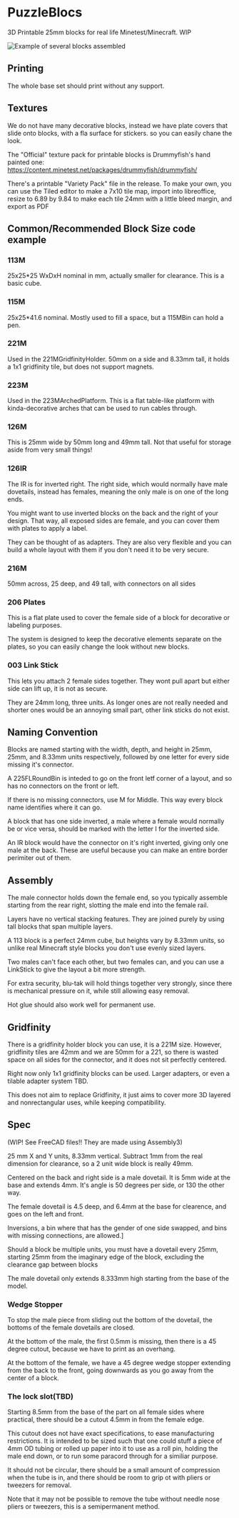 # PuzzleBlocs
3D Printable 25mm blocks for real life Minetest/Minecraft.  WIP

![Example of several blocks assembled](img/PuzzleBlocs.jpg)

## Printing

The whole base set should print without any support.

## Textures

We do not have many decorative blocks, instead we have plate covers that slide onto blocks, with a fla surface for stickers.
so you can easily chane the look.

The "Official" texture pack for printable blocks is Drummyfish's hand painted one:
https://content.minetest.net/packages/drummyfish/drummyfish/

There's a printable "Variety Pack" file in the release.  To make your own, you can use the Tiled
editor to make a 7x10 tile map, import into libreoffice, resize to 6.89 by 9.84 to make each tile 24mm with a little bleed margin,
and export as PDF

## Common/Recommended Block Size code example

### 113M

25x25*25 WxDxH nominal in mm, actually smaller for clearance.  This is a basic cube.

### 115M

25x25*41.6 nominal.  Mostly used to fill a space, but a 115MBin can hold a pen.


### 221M
Used in the 221MGridfinityHolder. 50mm on a side and 8.33mm tall, it holds a 1x1 gridfinity tile, but does not support magnets.

### 223M

Used in the 223MArchedPlatform.  This is a flat table-like platform with kinda-decorative arches that can be used to run cables through.

### 126M

This is 25mm wide by 50mm long and  49mm tall.  Not that useful for storage aside from very small things!


### 126IR

The IR is for inverted right.  The right side, which would normally have male dovetails, instead has females,
meaning the only male is on one of the long ends.

You might want to use inverted blocks on the back and the right of your design.  That way, all exposed sides are female, and you can
cover them with plates to apply a label.

They can be thought of as adapters.  They are also very flexible and you can build a whole layout with them if you don't need it to be very secure.

### 216M

50mm across, 25 deep, and 49 tall, with connectors on all sides

### 206 Plates

This is a flat plate used to cover the female side of a block for decorative or labeling purposes.

The system is designed to keep the decorative elements separate on the plates, so you can easily change the look without new blocks.

### 003 Link Stick

This lets you attach 2 female sides together.  They wont pull apart but either side can lift up, it is not as secure.

They are 24mm long, three units.  As longer ones are not really needed and shorter ones would be an annoying small part, 
other link sticks do not exist.




## Naming Convention

Blocks are named starting with the width, depth, and height in 25mm, 25mm, and 8.33mm units respectively, followed by one letter for every
side missing it's connector.  

A 225FLRoundBin is inteded to go on the front letf corner of a layout, and so has no connectors on the front or left.

If there is no missing connectors, use M for Middle.   This way every block name identifies where it can go.

A block that has one side inverted, a male where a female would normally be or vice versa, should be marked with the letter I for the inverted side.

An IR block would have the connector on it's right inverted, giving only one male at the back.  These are useful because you can make an entire border
perimiter out of them.


## Assembly

The male connector holds down the female end, so you typically assemble starting from the rear right, slotting the male end into the female rail.

Layers have no vertical stacking features.  They are joined purely by using tall blocks that span multiple layers.

A 113 block is a perfect 24mm cube,  but heights vary by 8.33mm units, so unlike real Minecraft style blocks you don't use evenly sized layers.

Two males can't face each other, but two females can, and you can use a LinkStick to give the layout a bit more strength.


For extra security, blu-tak will hold things together very strongly, since there is mechanical pressure on it, while still allowing easy removal.

Hot glue should also work well for permanent use.

## Gridfinity

There is a gridfinity holder block you can use, it is a 221M size.  However, gridfinity tiles are 42mm and we are 50mm for a 221, so there is wasted space on all sides for the connector, and it does not sit perfectly centered.

Right now only 1x1 gridfinity blocks can be used. Larger adapters, or even a tilable adapter system TBD.

This does not aim to replace Gridfinity, it just aims to cover more 3D layered and nonrectangular uses, while keeping compatibility.


## Spec

(WIP!  See FreeCAD files!! They are made using Assembly3)

25 mm X and Y units, 8.33mm vertical.  Subtract 1mm from the real dimension for clearance, so a 2 unit wide block is really 49mm.

Centered on the back and right side is a male dovetail.  It is 5mm wide at the base and extends 4mm.  It's angle is 50 degrees per side, or 130 the other way.

The female dovetail is 4.5 deep, and 6.4mm at the base for clearence, and goes on the left and front.

Inversions, a bin where that has the gender of one side swapped, and bins with missing connections, are allowed.]

Should a block be multiple units, you must have a dovetail every 25mm, starting 25mm from the imaginary edge of the block, excluding the clearance gap
between blocks

The male dovetail only extends 8.333mm high starting from the base of the model.



### Wedge Stopper

To stop the male piece from sliding out the bottom of the dovetail, the bottoms of the female dovetails are closed.

At the bottom of the male, the first 0.5mm is missing, then there is a 45 degree cutout, because we have to print as an overhang.

At the bottom of the female, we have a 45 degree wedge stopper extending from the back to the front, going downwards as you go away from the center of a block.


### The lock slot(TBD)

Starting 8.5mm from the base of the part on all female sides where practical, there should be a cutout 4.5mm in from the female edge.

This cutout does not have exact specifications, to ease manufacturing restrictions.  It is intended to be sized such that one could stuff
a piece of 4mm OD tubing or rolled up paper into it to use as a roll pin, holding the male end down, or to run some paracord through for a similiar purpose.

It should not be circular, there should be a small amount of compression when the tube is in, and there should be room to grip ot with pliers or tweezers
for removal.

Note that it may not be possible to remove the tube without needle nose pliers or tweezers, this is a semipermanent method.